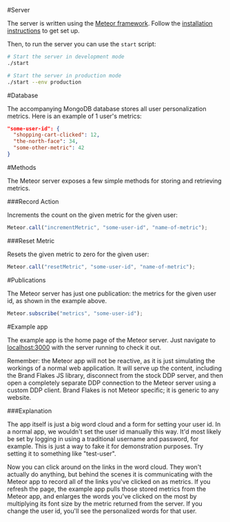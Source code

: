 #Server

The server is written using the [Meteor framework](https://www.meteor.com/). Follow the [installation instructions](https://www.meteor.com/install) to get set up. 

Then, to run the server you can use the `start` script:

```bash
# Start the server in development mode
./start

# Start the server in production mode
./start --env production
```

#Database

The accompanying MongoDB database stores all user personalization metrics. Here is an example of 1 user's metrics:

```JSON
"some-user-id": {
  "shopping-cart-clicked": 12,
  "the-north-face": 34,
  "some-other-metric": 42
}
```

#Methods

The Meteor server exposes a few simple methods for storing and retrieving metrics. 

###Record Action

Increments the count on the given metric for the given user:

```JavaScript
Meteor.call("incrementMetric", "some-user-id", "name-of-metric");
```

###Reset Metric

Resets the given metric to zero for the given user:

```JavaScript
Meteor.call("resetMetric", "some-user-id", "name-of-metric");
```

#Publications

The Meteor server has just one publication: the metrics for the given user id, as shown in the example above.

```JavaScript
Meteor.subscribe("metrics", "some-user-id");
```



#Example app

The example app is the home page of the Meteor server. Just navigate to [localhost:3000](http://localhost:3000) with the server running to check it out. 

Remember: the Meteor app will not be reactive, as it is just simulating the workings of a normal web application. It will serve up the content, including the Brand Flakes JS library, disconnect from the stock DDP server, and then open a completely separate DDP connection to the Meteor server using a custom DDP client. Brand Flakes is not Meteor specific; it is generic to any website. 

###Explanation

The app itself is just a big word cloud and a form for setting your user id. In a normal app, we wouldn't set the user id manually this way. It'd most likely be set by logging in using a traditional username and password, for example. This is just a way to fake it for demonstration purposes. Try setting it to something like "test-user".

Now you can click around on the links in the word cloud. They won't actually do anything, but behind the scenes it is communicating with the Meteor app to record all of the links you've clicked on as metrics. If you refresh the page, the example app pulls those stored metrics from the Meteor app, and enlarges the words you've clicked on the most by multiplying its font size by the metric returned from the server. If you change the user id, you'll see the personalized words for that user.
